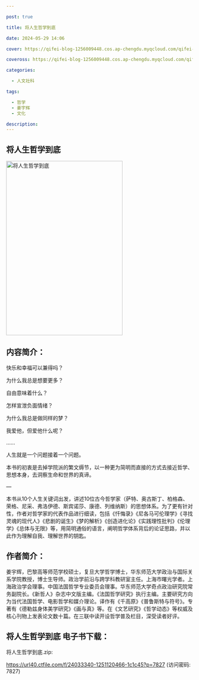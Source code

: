```yaml
---

post: true

title: 将人生哲学到底

date: 2024-05-29 14:06

cover: https://qifei-blog-1256009448.cos.ap-chengdu.myqcloud.com/qifei-blog/659b44b6871b83018a0e9c0d.jpg

coveross: https://qifei-blog-1256009448.cos.ap-chengdu.myqcloud.com/qifei-blog/659b44b6871b83018a0e9c0d.jpg

categories:

  - 人文社科

tags:

  - 哲学
  - 姜宇辉
  - 文化

description:
---
```


## 将人生哲学到底
<img alt="将人生哲学到底 " class="aligncenter loaded" data-was-processed="true" decoding="async" fetchpriority="high" height="471" src="https://qifei-blog-1256009448.cos.ap-chengdu.myqcloud.com/qifei-blog/659b44b6871b83018a0e9c0d.jpg" style="cursor: zoom-in;" width="314"/>

## 内容简介：

快乐和幸福可以兼得吗？

为什么我总是想要更多？

自由意味着什么？

怎样宣泄负面情绪？

为什么我总是做同样的梦？

我爱他，但爱他什么呢？

……

人生就是一个问题接着一个问题。

本书的初衷是去掉学院派的繁文缛节，以一种更为简明而直接的方式去接近哲学、思想本身，去洞察生命和世界的真谛。

—

本书从10个人生关键词出发，讲述10位古今哲学家（萨特、奥古斯丁、柏格森、荣格、尼采、弗洛伊德、斯宾诺莎、康德、列维纳斯）的思想体系。为了更有针对性，作者对哲学家的代表作品进行细读，包括《忏悔录》《尼各马可伦理学》《寻找灵魂的现代人》《悲剧的诞生》《梦的解析》《创造进化论》《实践理性批判》《伦理学》《总体与无限》等，用简明通俗的语言，阐明哲学体系背后的论证思路，并以此作为理解自我、理解世界的钥匙。

## 作者简介：

姜宇辉，巴黎高等师范学校硕士，复旦大学哲学博士，华东师范大学政治与国际关系学院教授，博士生导师。政治学前沿与跨学科教研室主任。上海市曙光学者。上海政治学会理事。中国法国哲学专业委员会理事。华东师范大学奇点政治研究院常务副院长。《新哲人》杂志中文版主编。《法国哲学研究》执行主编。主要研究方向为当代法国哲学、电影哲学和媒介理论。译作有《千高原》《普鲁斯特与符号》。专著有《德勒兹身体美学研究》《画与真》等。在《文艺研究》《哲学动态》等权威及核心刊物上发表论文数十篇。在三联中读开设哲学普及栏目，深受读者好评。

## 将人生哲学到底 电子书下载：

将人生哲学到底.zip: 

https://url40.ctfile.com/f/24033340-1251120466-1c1c45?p=7827 (访问密码: 7827)
